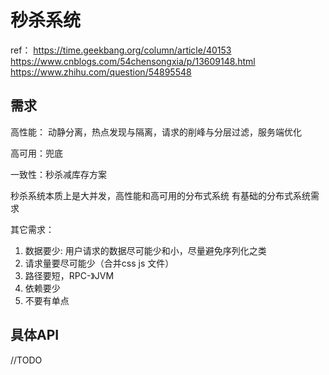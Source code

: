 # 秒杀系统

ref： 
https://time.geekbang.org/column/article/40153
https://www.cnblogs.com/54chensongxia/p/13609148.html
https://www.zhihu.com/question/54895548

## 需求

高性能： 动静分离，热点发现与隔离，请求的削峰与分层过滤，服务端优化

高可用：兜底

一致性：秒杀减库存方案

秒杀系统本质上是大并发，高性能和高可用的分布式系统
有基础的分布式系统需求

其它需求：
1. 数据要少: 用户请求的数据尽可能少和小，尽量避免序列化之类
2. 请求量要尽可能少（合并css js 文件）
3. 路径要短，RPC-》JVM
4. 依赖要少
5. 不要有单点

## 具体API
//TODO